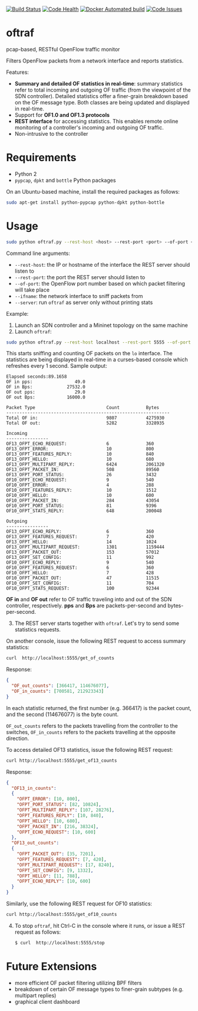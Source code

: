 [![Build Status](https://travis-ci.org/intracom-telecom-sdn/oftraf.svg)](https://travis-ci.org/intracom-telecom-sdn/oftraf)
[![Code Health](https://landscape.io/github/intracom-telecom-sdn/oftraf/master/landscape.svg?style=flat)](https://landscape.io/github/intracom-telecom-sdn/oftraf/master)
[![Docker Automated build](https://img.shields.io/docker/automated/jrottenberg/ffmpeg.svg?maxAge=2592000)](https://hub.docker.com/r/intracom/oftraf/)
[![Code Issues](https://www.quantifiedcode.com/api/v1/project/8e2065e3b1854903895c4745f7a3b829/badge.svg)](https://www.quantifiedcode.com/app/project/8e2065e3b1854903895c4745f7a3b829)



# oftraf

pcap-based, RESTful OpenFlow traffic monitor

Filters OpenFlow packets from a network interface and reports statistics.

Features:

- **Summary and detailed OF statistics in real-time**: summary statistics refer to
  total incoming and outgoing OF traffic (from the viewpoint of the SDN
  controller). Detailed statistics offer a finer-grain breakdown based on the OF
  message type. Both classes are being updated and displayed in real-time.
- Support for **OF1.0 and OF1.3 protocols**
- **REST interface** for accessing statistics. This enables remote online
  monitoring of a controller's incoming and outgoing OF traffic.
- Non-intrusive to the controller

# Requirements

- Python 2
- `pypcap`, `dpkt` and `bottle` Python packages

On an Ubuntu-based machine, install the required packages as follows:

```bash
sudo apt-get install python-pypcap python-dpkt python-bottle
```

# Usage

```bash
sudo python oftraf.py --rest-host <host> --rest-port <port> --of-port <ofport> --ifname <interface> [--server]
```

Command line arguments:

- `--rest-host`: the IP or hostname of the interface the REST server should listen to
- `--rest-port`: the port the REST server should listen to
- `--of-port`: the OpenFlow port number based on which packet filtering will take place
- `--ifname`: the network interface to sniff packets from
- `--server`: run `oftraf` as server only without printing stats

Example:

1. Launch an SDN controller and a Mininet topology on the same machine
2. Launch `oftraf`:
  ```bash
  sudo python oftraf.py --rest-host localhost --rest-port 5555 --of-port 6653 --ifname lo
  ```
  This starts sniffing and counting OF packets on the `lo` interface. The statistics are
  being displayed in real-time in a curses-based console which refreshes every 1 second.
  Sample output:

```
Elapsed seconds:89.1658
OF in pps:                49.0
OF in Bps:             27532.0
OF out pps:               29.0
OF out Bps:            16000.0

Packet Type                           Count          Bytes
--------------------------------------------------------------
Total OF in:                          9807           4275930
Total OF out:                         5282           3328935

Incoming
----------------
OF13_OFPT_ECHO_REQUEST:               6              360
OF13_OFPT_ERROR:                      10             800
OF13_OFPT_FEATURES_REPLY:             10             840
OF13_OFPT_HELLO:                      10             680
OF13_OFPT_MULTIPART_REPLY:            6424           2061320
OF13_OFPT_PACKET_IN:                  508            89560
OF13_OFPT_PORT_STATUS:                26             3432
OF10_OFPT_ECHO_REQUEST:               9              540
OF10_OFPT_ERROR:                      4              288
OF10_OFPT_FEATURES_REPLY:             10             1512
OF10_OFPT_HELLO:                      10             600
OF10_OFPT_PACKET_IN:                  284            43054
OF10_OFPT_PORT_STATUS:                81             9396
OF10_OFPT_STATS_REPLY:                648            200048

Outgoing
----------------
OF13_OFPT_ECHO_REPLY:                 6              360
OF13_OFPT_FEATURES_REQUEST:           7              420
OF13_OFPT_HELLO:                      14             1024
OF13_OFPT_MULTIPART_REQUEST:          1301           1159444
OF13_OFPT_PACKET_OUT:                 153            57012
OF13_OFPT_SET_CONFIG:                 11             992
OF10_OFPT_ECHO_REPLY:                 9              540
OF10_OFPT_FEATURES_REQUEST:           6              360
OF10_OFPT_HELLO:                      7              428
OF10_OFPT_PACKET_OUT:                 47             11515
OF10_OFPT_SET_CONFIG:                 11             704
OF10_OFPT_STATS_REQUEST:              100            92344
```

  **OF in** and **OF out** refer to OF traffic traveling into and out of the SDN controller,
  respectively. **pps** and **Bps** are packets-per-second and bytes-per-second.

3. The REST server starts together with `oftraf`. Let's try to send some statistics requests.

  On another console, issue the following REST request to access summary statistics:
  ```bash
  curl  http://localhost:5555/get_of_counts
  ```
  Response:

  ```json
  {
    "OF_out_counts": [366417, 114676077],
    "OF_in_counts": [700581, 212923343]
  }
  ```
  In each statistic returned, the first number (e.g. 366417) is the packet count, and the
  second (114676077) is the byte count.

  `OF_out_counts` refers to the packets travelling from the controller to the
  switches, `OF_in_counts` refers to the packets travelling at the opposite
  direction.

  To access detailed OF13 statistics, issue the following REST request:

  ```bash
  curl http://localhost:5555/get_of13_counts
  ```

  Response:

  ```json
  {
    "OF13_in_counts":
    {
      "OFPT_ERROR": [10, 800],
      "OFPT_PORT_STATUS": [82, 10824],
      "OFPT_MULTIPART_REPLY": [107, 28276],
      "OFPT_FEATURES_REPLY": [10, 840],
      "OFPT_HELLO": [10, 680],
      "OFPT_PACKET_IN": [216, 38324],
      "OFPT_ECHO_REQUEST": [10, 600]
    },
    "OF13_out_counts":
    {
      "OFPT_PACKET_OUT": [35, 7201],
      "OFPT_FEATURES_REQUEST": [7, 420],
      "OFPT_MULTIPART_REQUEST": [17, 8240],
      "OFPT_SET_CONFIG": [9, 1332],
      "OFPT_HELLO": [11, 788],
      "OFPT_ECHO_REPLY": [10, 600]
    }
}
  ```

  Similarly, use the following REST request for OF10 statistics:

  ```bash
  curl http://localhost:5555/get_of10_counts
  ```

4. To stop `oftraf`, hit Ctrl-C in the console where it runs, or issue a
   REST request as follows:

   ```bash
   $ curl  http://localhost:5555/stop
   ```

# Future Extensions

- more efficient OF packet filtering utilizing BPF filters
- breakdown of certain OF message types to finer-grain subtypes (e.g. multipart replies)
- graphical client dashboard
